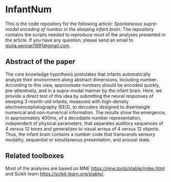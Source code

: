# InfantNum
This is the code repository for the following article: *Spontaneous supra-modal encoding of number in the sleeping infant brain*. The repository contains the scripts needed to reproduce most of the analyses presented in the article. If you have any question, please send an email to giulia.gennari1991@gmail.com.
## Abstract of the paper
The core knowledge hypothesis postulates that infants automatically analyze their environment along abstract dimensions, including number. According to this view, approximate numbers should be encoded quickly, pre-attentively, and in a supra-modal manner by the infant brain. Here, we provide a direct test of this idea by submitting the neural responses of sleeping 3-month-old infants, measured with high-density electroencephalography (EEG), to decoders designed to disentangle numerical and non-numerical information. The results show the emergence, in approximately 400ms, of a decodable number representation, independent of physical parameters, that separates auditory sequences of 4 versus 12 tones and generalizes to visual arrays of 4 versus 12 objects. Thus, the infant brain contains a number code that transcends sensory modality, sequential or simultaneous presentation, and arousal state.
## Related toolboxes
Most of the analyses are based on MNE  https://mne.tools/stable/index.html and Scikit-learn https://scikit-learn.org/stable/.
